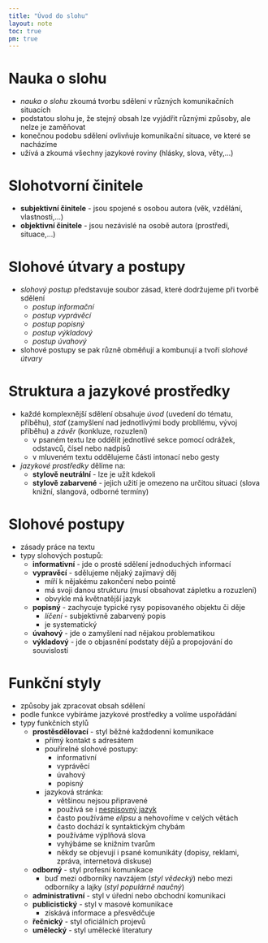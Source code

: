 ```yaml
---
title: "Úvod do slohu"
layout: note
toc: true
pm: true
---
```

# Nauka o slohu
- _nauka o slohu_ zkoumá tvorbu sdělení v různých komunikačních situacích
- podstatou slohu je, že stejný obsah lze vyjádřit různými způsoby, ale nelze je zaměňovat
- konečnou podobu sdělení ovlivňuje komunikační situace, ve které se nacházíme
- užívá a zkoumá všechny jazykové roviny (hlásky, slova, věty,...)
# Slohotvorní činitele
- **subjektivní činitele** - jsou spojené s osobou autora (věk, vzdělání, vlastnosti,...)
- **objektivní činitele** - jsou nezávislé na osobě autora (prostředí, situace,...)
# Slohové útvary a postupy
- _slohový postup_ představuje soubor zásad, které dodržujeme při tvorbě sdělení
    - _postup informační_
    - _postup vyprávěcí_
    - _postup popisný_
    - _postup výkladový_
    - _postup úvahový_
- slohové postupy se pak různě obměňují a kombunují a tvoří _slohové útvary_
# Struktura a jazykové prostředky
- každé komplexnější sdělení obsahuje _úvod_ (uvedení do tématu, příběhu), _stať_ (zamyšlení nad jednotlivými body probllému, vývoj příběhu) a _závěr_ (konkluze, rozuzlení)
    - v psaném textu lze oddělit jednotlivé sekce pomocí odrážek, odstavců, čísel nebo nadpisů
    - v mluveném textu oddělujeme části intonací nebo gesty
- _jazykové prostředky_ dělíme na:
    - **stylově neutrální** - lze je užít kdekoli
    - **stylově zabarvené** - jejich užití je omezeno na určitou situaci (slova knižní, slangová, odborné termíny)
# Slohové postupy
- zásady práce na textu
- typy slohových postupů:
    - **informativní** - jde o prosté sdělení jednoduchých informací
    - **vypravěcí** - sdělujeme nějaký zajímavý děj
        - míří k nějakému zakončení nebo pointě
        - má svoji danou strukturu (musí obsahovat zápletku a rozuzlení)
        - obvykle má květnatější jazyk
    - **popisný** - zachycuje typické rysy popisovaného objektu či děje
        - _líčení_ - subjektivně zabarvený popis
        - je systematický
    - **úvahový** - jde o zamyšlení nad nějakou problematikou
    - **výkladový** - jde o objasnění podstaty dějů a propojování do souvislostí 
# Funkční styly
- způsoby jak zpracovat obsah sdělení
- podle funkce vybíráme jazykové prostředky a volíme uspořádání
- typy funkčních stylů
    - **prostěsdělovací** - styl běžné každodenní komunikace
        - přímý kontakt s adresátem
        - pouřirelné slohové postupy:
            - informativní
            - vyprávěcí
            - úvahový
            - popisný
        - jazyková stránka:
            - většinou nejsou připravené
            - používá se i [nespisovný jazyk](/notes/school/czech/czech-grammar/introduction-to-czech-grammar/national-language)
            - často používáme _elipsu_ a nehovoříme v celých větách
            - často dochází k syntaktickým chybám
            - používáme výplňová slova
            - vyhýbáme se knižním tvarům
            - někdy se objevují i psané komunikáty (dopisy, reklami, zpráva, internetová diskuse)
    - **odborný** - styl profesní komunikace
        - buď mezi odborníky navzájem (_styl vědecký_) nebo mezi odborníky a lajky (_styl populárně naučný_)
    - **administrativní** - styl v úřední nebo obchodní komunikaci
    - **publicistický** - styl v masové komunikace
        - získává informace a přesvědčuje
    - **řečnický** - styl oficiálních projevů
    - **umělecký** - styl umělecké literatury